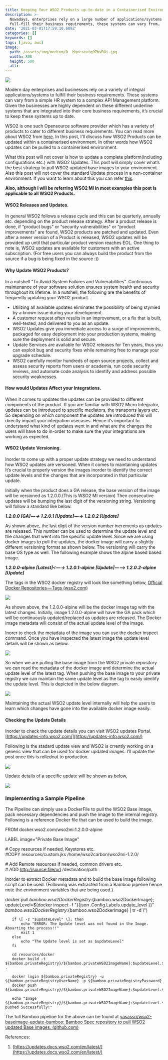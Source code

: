 ```yaml
---
title: Keeping Your WSO2 Products up-to-date in a Containerised Environment
description: >-
  Nowadays, enterprises rely on a large number of applications/systems to
  full-fill their business requirements, these systems can vary from…
date: '2021-03-01T17:59:10.689Z'
categories: []
keywords: []
tags: [java, aws]
image:
  path: /assets/img/medium/0__Mgvcsevtq9ZbvROi.jpg
  width: 800
  height: 500
  alt:
---
```


![](/assets/img/medium/0__zXUtxoVAEVjiiNXY.gif)

Modern day enterprises and businesses rely on a variety of integral applications/systems to fulfill their business requirements. These systems can vary from a simple HR system to a complex API Management platform. Given the businesses are highly dependent on these different underline systems that are integrated into their core business requirements, it’s crucial to keep these systems up to date.

WSO2 is one such Opensource software provider which has a variety of products to cater to different business requirements. You can read more about WSO2 from [here](https://wso2.com/). In this post, I’ll discuss how WSO2 Products can be updated within a containerised environment. In other words how WSO2 updates can be pulled to a containerised environment.

What this post will not cover is how to update a complete platform(including configurations etc.) with WSO2 Updates. This post will simply cover what’s the best strategy to pull WSO2 updated base images to your environment. Also this post will not cover the standard Update process in a non-container environment. If you want to learn about this you can refer [this](https://updates.docs.wso2.com/en/latest/updates/overview/).

**Also, although I will be referring WSO2 MI in most examples this post is applicable to all WSO2 Products.**

#### WSO2 Releases and Updates.

In general WSO2 follows a release cycle and this can be quarterly, annually etc. depending on the product release strategy. After a product release is done, if “product bugs" or “security vulnerabilities" or “product improvements" are found, WSO2 products are patched and updated. Even after a newer version of a Product is released, WSO2 updates will be provided up until that particular product version reaches EOL. One thing to note is, WSO2 updates are available for customers with an active subscription. (For free users you can always build the product from the source if a bug is being fixed in the source :))

#### Why Update WSO2 Products?

In a nutshell “To Avoid System Failures and Vulnerabilities". Continuous maintenance of your software solution ensures system health and security throughout its lifetime. In a nutshell, the following are the benefits of frequently updating your WSO2 product.

*   Utilizing all available updates eliminates the possibility of being stymied by a known issue during your development.
*   A customer request often results in an improvement, or a fix that is built, well-tested, and delivered to you as an update.
*   WSO2 Updates give you immediate access to a surge of improvements, packaged for easy deployment into your production systems, making sure the deployment is solid and secure.
*   Update Services are available for WSO2 releases for Ten years, thus you can exploit bug and security fixes while remaining free to manage your upgrade schedule.
*   WSO2 carefully monitor hundreds of open source projects, collect and assess security reports from users or academia, run code security reviews, and automate code analysis to identify and address possible security weaknesses.

#### How would Updates Affect your Integrations.

When it comes to updates the updates can be provided to different components of the product. If you are familiar with WSO2 Micro Integrator, updates can be introduced to specific mediators, the transports layers etc. So depending on which component the updates are introduced this will directly impact your integration usecases. Hence it’s important to understand what kind of updates went in and what are the changes the users will have to do in-order to make sure the your integrations are working as expected.

#### WSO2 Update Versioning.

Inorder to come up with a proper update strategy we need to understand how WSO2 updates are versioned. When it comes to maintaining updates It’s crucial to properly version the images inorder to identify the correct update levels and the changes that are incorporated in that particular update.

Initially when the product does a GA release, the base version of the image will be versioned as 1.2.0.0.(This is WSO2 MI version) Then consecutive updates will be bumping the last digit of the versioning string. Versioning will follow a standard like below.

**_1.2.0.0 \[GA\] — -> 1.2.0.1 \[Update\] — -> 1.2.0.2 \[Update\]_**

As shown above, the last digit of the version number increments as updates are released. This number can be used to determine the update level and the changes that went into the specific update level. Since we are using docker images to pull the updates, the docker image will carry a slightly different versioning format as shown below. The versioning will carry the base OS type as well. The following example shows the alpine based based image.

**_1.2.0.0-alpine \[Latest\]< — -> 1.2.0.1-alpine \[Update\] — --> 1.2.0.2-alpine \[Update\]_**

The tags in the WSO2 docker registry will look like something below, [Official Docker Repositories — Tags (wso2.com)](https://docker.wso2.com/tags.php?repo=wso2mi)

![](/assets/img/medium/1__pasSFg8yn7jzc4ZiYomsYA.png)

As shown above, the 1.2.0.0-alpine will be the docker image tag with the latest changes. Initially, image 1.2.0.0-alpine will have the GA pack which will be continuously updated/replaced as updates are released. The Docker image metadata will consist of the actual update level of the image.

Inorer to check the metadata of the image you can use the docker inspect command. Once you have inspected the latest image the update level details will be shown as below.

![](/assets/img/medium/1__133H0394uzqjtj81E3wHNw.png)

So when we are pulling the base image from the WSO2 private repository we can read the metadata of the docker image and determine the actual update level of the latest tag. When pushing the base image to your private registry we can maintain the same update level as the tag to easily identify the update level. This is depicted in the below diagram.

![](/assets/img/medium/1__r29x8LVTTyIhilR9mJcUXw.png)

Maintaining the actual WSO2 update level internally will help the users to learn which changes have gone into the available docker image easily.

#### Checking the Update Details

Inorder to check the update details you can visit WSO2 updates Portal. [https://updates-info.wso2.com/](https://updates-info.wso2.com/)

Following is the stadard update view and WSO2 is crrently working on a generic view that can be used for docker updated images. I’ll update the post once this is rolledout to production.

![](/assets/img/medium/1__hMqWrYtwOVcw__k64OsdLsw.png)

Update details of a specific update will be shown as below,

![](/assets/img/medium/1__6HyJdJHPODTPOmc9UkEjpw.png)

### Implementing a Sample Pipeline

The Pipeline can simply use a DockerFile to pull the WSO2 Base image, pack necessary dependencies and push the image to the internal registry. Following is a reference Docker file that can be used to build the image.

FROM docker.wso2.com/wso2mi:1.2.0.0-alpine  
   
LABEL image="Private Base Image"  
   
\# Copy resources if needed, Keystores etc.  
#COPY resources/custom.jks /home/wso2carbon/wso2mi-1.2.0/  
   
\# Add Remote resources if needed, common drivers etc.  
\# ADD http://source.file/url  /destination/path

Inorder to extract Docker metadata and to build the base image following script can be used. (Following was extracted from a Bamboo pipeline hence note the environment variables that are being used.)

docker pull ${bamboo.wso2DockerRegistry}:${bamboo.wso2DockerImage};  
       updateLevel=$(docker inspect -f "{{json .Config.Labels.update\_level }}" ${bamboo.wso2DockerRegistry}:${bamboo.wso2DockerImage} | tr -d \\")  
   
       if \[ -z "$updateLevel" \]; then  
           echo "ERROR: The Update level was not found in the Image. Aboarting the process!!"  
           exit 1  
       else  
           echo "The Update level is set as $updateLevel"   
       fi  
   
       cd resources/docker  
       docker build -t ${bamboo.privateRegistry}/${bamboo.privateWSO2ImageName}:$updateLevel.${bamboo.buildNumber} .  
   
       docker login ${bamboo.privateRegistry} -u ${bamboo.privateRegistryUserName} -p ${bamboo.privateRegistryPassword}  
       docker push ${bamboo.privateRegistry}/${bamboo.privateWSO2ImageName}:$updateLevel.${bamboo.buildNumber}  
        
       echo "Image ${bamboo.privateRegistry}/${bamboo.privateWSO2ImageName}:$updateLevel.${bamboo.buildNumber} pushed Successfully!"

The full Bamboo pipeline for the above can be found at [yasassri/wso2-baseimage-update-bamboo: Bamboo Spec repository to pull WSO2 updated Base images. (github.com)](https://github.com/yasassri/wso2-baseimage-update-bamboo)

References:

1.  [https://updates.docs.wso2.com/en/latest/](https://updates.docs.wso2.com/en/latest/)